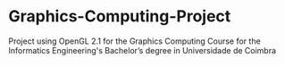 # Graphics-Computing-Project
Project using OpenGL 2.1 for the Graphics Computing Course for the Informatics Engineering's Bachelor’s degree in Universidade de Coimbra 
